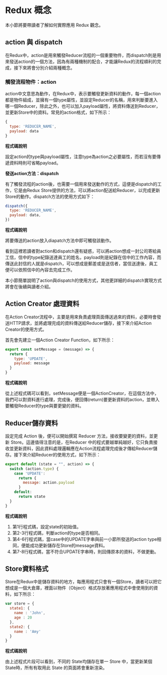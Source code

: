 # Redux 概念

本小節將要帶讀者了解如何實際應用 Redux 觀念。

## action 與 dispatch
在Redux中，action是用來觸發Reducer流程的一個重要物件，而dispatch則是用來發送action的一個方法，因為有兩種機制的配合，才能讓Redux的流程順利的完成，接下來將會分別介紹兩種概念。

### 觸發流程物件：action
action中文意思為動作，在Redux中，表示要觸發更新資料的動作，每一個action都是物件組成，並擁有一個type屬性，並設定Reducer的名稱，用來判斷要進入哪一個Reducer，除此之外，也可以加入payload屬性，將資料傳送到Reducer，並更新Store中的資料。常見的action格式，如下所示：

``` javascript
{
  type: 'REDUCER_NAME',
  payload: data
}
```
**程式碼說明**

設定action的type與payload屬性，注意type為action之必要屬性，而若沒有要傳遞資料時則可省略payload。

**發送action方法：dispatch**

有了觸發流程的action後，也需要一個用來發送動作的方式，這便是dispatch的工作，它是由Redux Store提供的方法，可以將action配送給Reducer，以完成更新Store的動作。dispatch方法的使用方式如下：

``` javascript
dispatch({
  type: 'REDUCER_NAME',
  payload: data,
})
```
**程式碼說明**

將要傳送的action放入diapatch方法中即可觸發該動作。

看到這裡若讀者對action和dispatch還有疑惑，可以將action想成一封公司寄給員工信，信中的type紀錄送達員工的姓名，payload則是紀錄在信中的工作內容，而傳送此封信的人就是dispatch，可以想成是郵差或是送信者，當信送達後，員工便可以依照信中的內容去完成工作。

本小節簡單說明了action與dispatch的使用方式，其他更詳細的dispatch實現方式將會在後續與讀者介紹。

## Action Creator 處理資料

在Action Creator流程中，主要是用來負責處理頁面傳送過來的資料，必要時會發送HTTP請求，並將處理完成的資料傳送給Reducer儲存，接下來介紹Action Creator的使用方式。

首先會先建立一個Action Creator Function，如下所示：
``` javascript
export const setMessage = (message) => {
  return {
    type: 'UPDATE',
    payload: message 
  }
}
```
**程式碼說明**

從上述程式碼可以看到，setMessage便是一個ActionCreator，在這個方法中，我們可以對資料進行處理，完成後，便回傳(return)要更新資料的action，並帶入要觸發Reducer的type與要更變的資料。

## Reducer儲存資料

設定完成 Action 後，便可以開始撰寫 Reducer 方法，接收要變更的資料，並更新 Store。這邊值得注意的是，在Reducer 中的程式要越單純越好，它只負責接收並更新資料，因此資料處理邏輯應在Action流程處理完成後才傳給Reducer儲存。接下來介紹Reducer的使用方式，如下所示：

``` javascript
export default (state = "", action) => {
  switch (action.type) {
    case 'UPDATE':
      return {
        message: action.payload
      }
    default:
      return state
  }
}
```
**程式碼說明**
1. 第1行程式碼，設定state的初始值。
2. 第2-3行程式碼，判斷action的type是否相同。
3. 第4-6行程式碼，當case中的UPDATE字串與前一小節所發送的action type相同，便能成功更新儲存在Store的message資料。
4. 第7-8行程式碼，當不符合UPDATE字串時，則回傳原本的資料，不做更動。

## Store資料格式
Store在Redux中是儲存資料的地方，每應用程式只會有一個Store，讀者可以把它想成是一個大倉庫，裡面以物件（Object）格式存放著應用程式中會使用到的資料，如下所示：
``` javascript
var store = {
  state1: {
    name : 'John',
    age : 20
  },
  state2: {
    name : 'Amy'
  }
}
```
**程式碼說明**

由上述程式片段可以看到，不同的 State均儲存在單一 Store 中，當更新某個State時，所有有取用此 State 的頁面將會重新渲染。



